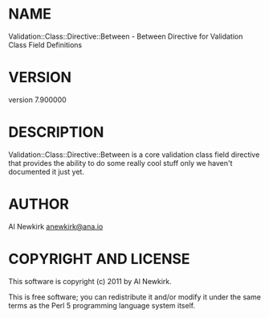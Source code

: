 # NAME

Validation::Class::Directive::Between - Between Directive for Validation Class Field Definitions

# VERSION

version 7.900000

# DESCRIPTION

Validation::Class::Directive::Between is a core validation class field directive
that provides the ability to do some really cool stuff only we haven't
documented it just yet.

# AUTHOR

Al Newkirk <anewkirk@ana.io>

# COPYRIGHT AND LICENSE

This software is copyright (c) 2011 by Al Newkirk.

This is free software; you can redistribute it and/or modify it under
the same terms as the Perl 5 programming language system itself.
